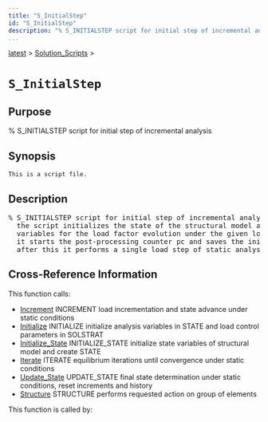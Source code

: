 ```yaml
---
title: "S_InitialStep"
id: "S_InitialStep"
description: "% S_INITIALSTEP script for initial step of incremental analysis"
...
```


<!-- <a name="_top"></a> -->
<!-- <div><a href="../../.autoindex.md">Home</a> &gt;  -->
 <a href="#">latest</a> &gt; <a href=".autoindex.md">Solution_Scripts</a> &gt; 
<!-- S_InitialStep.m</div> -->

<!--<table width="100%"><tr><td align="left"><a href="../../.autoindex.md"><img alt="<" border="0" src="../../left.png">&nbsp;Master index</a></td>
<td align="right"><a href=".autoindex.md">Index for latest\Solution_Scripts&nbsp;<img alt=">" border="0" src="../../right.png"></a></td></tr></table>-->
# `S_InitialStep`



## <a name="_name"></a>Purpose


% S_INITIALSTEP script for initial step of incremental analysis

<!-- <div class="box"><strong>% S_INITIALSTEP script for initial step of incremental analysis</strong></div> -->

## <a name="_synopsis"></a>Synopsis

`This is a script file.` 

## Description


<pre class="comment">% S_INITIALSTEP script for initial step of incremental analysis
  the script initializes the state of the structural model and sets up the necessary
  variables for the load factor evolution under the given load pattern;
  it starts the post-processing counter pc and saves the initial response state in  Post;
  after this it performs a single load step of static analysis with the parameters in SolStrat</pre>
<!-- <div class="fragment"><pre class="comment">% S_INITIALSTEP script for initial step of incremental analysis
  the script initializes the state of the structural model and sets up the necessary
  variables for the load factor evolution under the given load pattern;
  it starts the post-processing counter pc and saves the initial response state in  Post;
  after this it performs a single load step of static analysis with the parameters in SolStrat</pre></div> -->

<!-- crossreference -->
## <a name="_cross"></a>Cross-Reference Information

This function calls:
<ul style="list-style-image:url(../../matlabicon.gif)">
<li><a href="/Functions/../../latest/Analysis_Functions/Static/Increment" class="code" title="function [State,SolStrat] = Increment(Model,ElemData,Loading,State,SolStrat)">Increment</a>	INCREMENT load incrementation and state advance under static conditions</li><li><a href="/Functions/../../latest/Analysis_Functions/Static/Initialize" class="code" title="function [State,SolStrat] = Initialize (Model,ElemData,Loading,State,SolStrat)">Initialize</a>	INITIALIZE initialize analysis variables in STATE and load control parameters in SOLSTRAT</li><li><a href="/Functions/../../latest/Analysis_Functions/Static/Initialize_State" class="code" title="function State = Initialize_State (Model,ElemData)">Initialize_State</a>	INITIALIZE_STATE initialize state variables of structural model and create STATE</li><li><a href="/Functions/../../latest/Analysis_Functions/Static/Iterate" class="code" title="function [State,SolStrat] = Iterate (Model,ElemData,Loading,State,SolStrat)">Iterate</a>	ITERATE equilibrium iterations until convergence under static conditions</li><li><a href="/Functions/../../latest/Analysis_Functions/Static/Update_State" class="code" title="function State = Update_State (Model,ElemData,State)">Update_State</a>	UPDATE_STATE final state determination under static conditions, reset increments and history</li><li><a href="/Functions/../../latest/General_Functions/Structure" class="code" title="function Resp = Structure (action,Model,ElemData,State,ElemList)">Structure</a>	STRUCTURE performs requested action on group of elements</li></ul>

This function is called by:
<ul style="list-style-image:url(../../matlabicon.gif)">
</ul>
<!-- crossreference -->




<!-- <hr><address>Generated on Mon 15-Feb-2021 18:38:47 by <strong><a href="http://www.artefact.tk/software/matlab/m2html/" title="Matlab Documentation in HTML">m2html</a></strong> &copy; 2005</address> -->